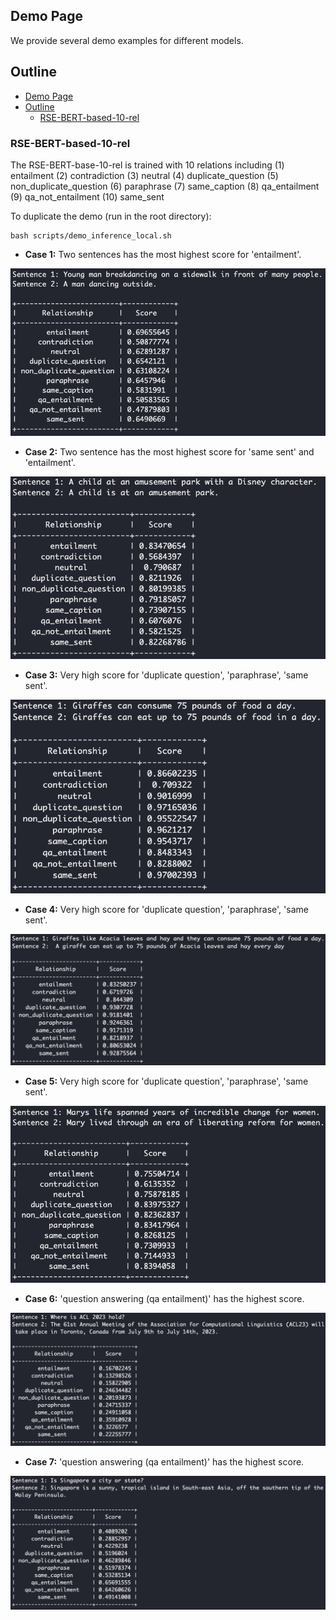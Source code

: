 

## Demo Page

We provide several demo examples for different models.

## Outline

- [Demo Page](#demo-page)
- [Outline](#outline)
  - [RSE-BERT-based-10-rel](#rse-bert-based-10-rel)


### RSE-BERT-based-10-rel

The RSE-BERT-base-10-rel is trained with 10 relations including (1) entailment (2) contradiction (3) neutral (4) duplicate_question (5) non_duplicate_question (6) paraphrase (7) same_caption (8) qa_entailment (9) qa_not_entailment (10) same_sent 

To duplicate the demo (run in the root directory):
```
bash scripts/demo_inference_local.sh
```

- **Case 1:** Two sentences has the most highest score for 'entailment'.

![](example1.png)


- **Case 2:** Two sentence has the most highest score for 'same sent' and 'entailment'.

![](example2.png)


- **Case 3:** Very high score for 'duplicate question', 'paraphrase', 'same sent'.

![](example3.png)


- **Case 4:** Very high score for 'duplicate question', 'paraphrase', 'same sent'.

![](example4.png)


- **Case 5:** Very high score for 'duplicate question', 'paraphrase', 'same sent'.

![](example5.png)


- **Case 6:** 'question answering (qa entailment)' has the highest score.

![](example6.png)


- **Case 7:** 'question answering (qa entailment)' has the highest score.

![](example7.png)
